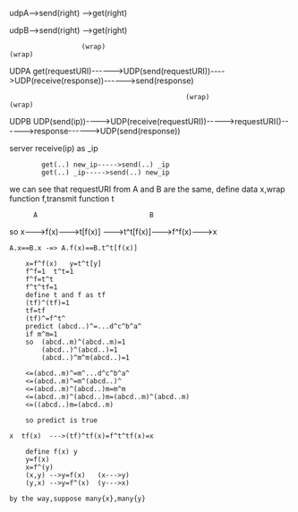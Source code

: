 
udpA-->send(right) -->get(right)

udpB-->send(right) -->get(right)

                      (wrap)                                                 (wrap)
UDPA   get(requestURI)------>UDP(send(requestURI))---->UDP(receive(response))------>send(response)
        
                                                (wrap)                           (wrap)
UDPB   UDP(send(ip))---->UDP(receive(requestURI))----->requestURI()------>response------>UDP(send(response))
            
            
server  receive(ip) as _ip
            
            get(..) new_ip----->send(..) _ip
            get(..) _ip----->send(..) new_ip

we can see that requestURI from A and B are the same,
define data x,wrap function f,transmit function t

          A                            B
so  x--->f(x)--->t[f(x)] --->t^t[f(x)]--->f^f(x)--->x

    A.x==B.x -=> A.f(x)==B.t^t[f(x)]
    
        x=f^f(x)   y=t^t[y]
        f^f=1  t^t=1
        f^f=t^t
        f^t^tf=1
        define t and f as tf
        (tf)^(tf)=1
        tf=tf
        (tf)^=f^t^
        predict (abcd..)^=...d^c^b^a^
        if m^m=1
        so  (abcd..m)^(abcd..m)=1
            (abcd..)^(abcd..)=1
            (abcd..)^m^m(abcd..)=1
    
        <=(abcd..m)^=m^...d^c^b^a^
        <=(abcd..m)^=m^(abcd..)^
        <=(abcd..m)^(abcd..)m=m^m
        <=(abcd..m)^(abcd..)m=(abcd..m)^(abcd..m)
        <=((abcd..)m=(abcd..m)
        
        so predict is true
    
    x  tf(x)  --->(tf)^tf(x)=f^t^tf(x)=x
        
        define f(x) y
        y=f(x)
        x=f^(y)
        (x,y) -->y=f(x)   (x--->y)
        (y,x) -->y=f^(x)  (y--->x)
        
    by the way,suppose many{x},many{y}       
        
        
        